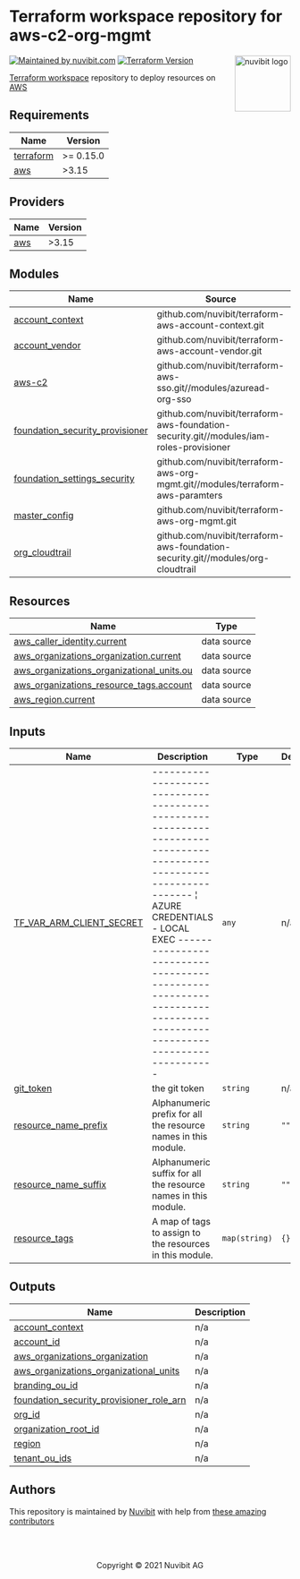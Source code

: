 
# Terraform workspace repository for aws-c2-org-mgmt

<!-- LOGO -->
<a href="https://nuvibit.com">
    <img src="https://nuvibit.com/images/logo/logo-nuvibit-square.png" alt="nuvibit logo" title="nuvibit" align="right" width="100" />
</a>

<!-- SHIELDS -->
[![Maintained by nuvibit.com][nuvibit-shield]][nuvibit-url]
[![Terraform Version][terraform-version-shield]][terraform-version-url]

<!-- DESCRIPTION -->
[Terraform workspace][terraform-workspace-url] repository to deploy resources on [AWS][aws-url]

<!--- BEGIN_TF_DOCS --->
## Requirements

| Name | Version |
|------|---------|
| <a name="requirement_terraform"></a> [terraform](#requirement\_terraform) | >= 0.15.0 |
| <a name="requirement_aws"></a> [aws](#requirement\_aws) | >3.15 |

## Providers

| Name | Version |
|------|---------|
| <a name="provider_aws"></a> [aws](#provider\_aws) | >3.15 |

## Modules

| Name | Source | Version |
|------|--------|---------|
| <a name="module_account_context"></a> [account\_context](#module\_account\_context) | github.com/nuvibit/terraform-aws-account-context.git | main |
| <a name="module_account_vendor"></a> [account\_vendor](#module\_account\_vendor) | github.com/nuvibit/terraform-aws-account-vendor.git | v1.0.0 |
| <a name="module_aws-c2"></a> [aws-c2](#module\_aws-c2) | github.com/nuvibit/terraform-aws-sso.git//modules/azuread-org-sso | n/a |
| <a name="module_foundation_security_provisioner"></a> [foundation\_security\_provisioner](#module\_foundation\_security\_provisioner) | github.com/nuvibit/terraform-aws-foundation-security.git//modules/iam-roles-provisioner | main |
| <a name="module_foundation_settings_security"></a> [foundation\_settings\_security](#module\_foundation\_settings\_security) | github.com/nuvibit/terraform-aws-org-mgmt.git//modules/terraform-aws-paramters | main |
| <a name="module_master_config"></a> [master\_config](#module\_master\_config) | github.com/nuvibit/terraform-aws-org-mgmt.git | add-cloudtrail |
| <a name="module_org_cloudtrail"></a> [org\_cloudtrail](#module\_org\_cloudtrail) | github.com/nuvibit/terraform-aws-foundation-security.git//modules/org-cloudtrail | move-org-mgmt-configs |

## Resources

| Name | Type |
|------|------|
| [aws_caller_identity.current](https://registry.terraform.io/providers/hashicorp/aws/latest/docs/data-sources/caller_identity) | data source |
| [aws_organizations_organization.current](https://registry.terraform.io/providers/hashicorp/aws/latest/docs/data-sources/organizations_organization) | data source |
| [aws_organizations_organizational_units.ou](https://registry.terraform.io/providers/hashicorp/aws/latest/docs/data-sources/organizations_organizational_units) | data source |
| [aws_organizations_resource_tags.account](https://registry.terraform.io/providers/hashicorp/aws/latest/docs/data-sources/organizations_resource_tags) | data source |
| [aws_region.current](https://registry.terraform.io/providers/hashicorp/aws/latest/docs/data-sources/region) | data source |

## Inputs

| Name | Description | Type | Default | Required |
|------|-------------|------|---------|:--------:|
| <a name="input_TF_VAR_ARM_CLIENT_SECRET"></a> [TF\_VAR\_ARM\_CLIENT\_SECRET](#input\_TF\_VAR\_ARM\_CLIENT\_SECRET) | --------------------------------------------------------------------------------------------------------------------- ¦ AZURE CREDENTIALS - LOCAL EXEC --------------------------------------------------------------------------------------------------------------------- | `any` | n/a | yes |
| <a name="input_git_token"></a> [git\_token](#input\_git\_token) | the git token | `string` | n/a | yes |
| <a name="input_resource_name_prefix"></a> [resource\_name\_prefix](#input\_resource\_name\_prefix) | Alphanumeric prefix for all the resource names in this module. | `string` | `""` | no |
| <a name="input_resource_name_suffix"></a> [resource\_name\_suffix](#input\_resource\_name\_suffix) | Alphanumeric suffix for all the resource names in this module. | `string` | `""` | no |
| <a name="input_resource_tags"></a> [resource\_tags](#input\_resource\_tags) | A map of tags to assign to the resources in this module. | `map(string)` | `{}` | no |

## Outputs

| Name | Description |
|------|-------------|
| <a name="output_account_context"></a> [account\_context](#output\_account\_context) | n/a |
| <a name="output_account_id"></a> [account\_id](#output\_account\_id) | n/a |
| <a name="output_aws_organizations_organization"></a> [aws\_organizations\_organization](#output\_aws\_organizations\_organization) | n/a |
| <a name="output_aws_organizations_organizational_units"></a> [aws\_organizations\_organizational\_units](#output\_aws\_organizations\_organizational\_units) | n/a |
| <a name="output_branding_ou_id"></a> [branding\_ou\_id](#output\_branding\_ou\_id) | n/a |
| <a name="output_foundation_security_provisioner_role_arn"></a> [foundation\_security\_provisioner\_role\_arn](#output\_foundation\_security\_provisioner\_role\_arn) | n/a |
| <a name="output_org_id"></a> [org\_id](#output\_org\_id) | n/a |
| <a name="output_organization_root_id"></a> [organization\_root\_id](#output\_organization\_root\_id) | n/a |
| <a name="output_region"></a> [region](#output\_region) | n/a |
| <a name="output_tenant_ou_ids"></a> [tenant\_ou\_ids](#output\_tenant\_ou\_ids) | n/a |

<!--- END_TF_DOCS --->

<!-- AUTHORS -->
## Authors
This repository is maintained by [Nuvibit][nuvibit-url] with help from [these amazing contributors][contributors-url]

<!-- COPYRIGHT -->
<br />
<br />
<p align="center">Copyright &copy; 2021 Nuvibit AG</p>

<!-- MARKDOWN LINKS & IMAGES -->
[nuvibit-shield]: https://img.shields.io/badge/maintained%20by-nuvibit.com-%235849a6.svg?style=flat&color=1c83ba
[nuvibit-url]: https://nuvibit.com
[terraform-version-shield]: https://img.shields.io/badge/tf-%3E%3D0.15.0-blue.svg?style=flat&color=blueviolet
[terraform-version-url]: https://www.terraform.io/upgrade-guides/0-15.html
[contributors-url]: https://github.com/nuvibit/aws-c2-org-mgmt/graphs/contributors
[terraform-workspace-url]: https://app.terraform.io/app/nuvibit/workspaces/aws-c2-org-mgmt
[aws-url]: https://aws.amazon.com
